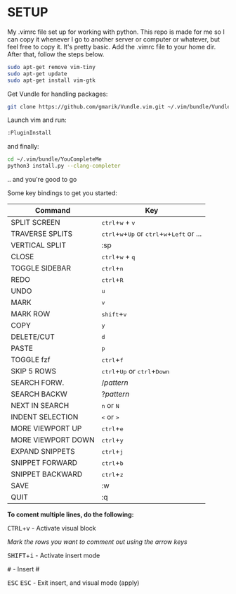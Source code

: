 # SETUP
My .vimrc file set up for working with python. This repo is made for me so I can copy it whenever I go to another server or computer or whatever, but feel free to copy it. It's pretty basic.
Add the .vimrc file to your home dir. After that, follow the steps below.

```bash
sudo apt-get remove vim-tiny
sudo apt-get update
sudo apt-get install vim-gtk
```

Get Vundle for handling packages:

```bash
git clone https://github.com/gmarik/Vundle.vim.git ~/.vim/bundle/Vundle.vim
```

Launch vim and run:

```Bash
:PluginInstall
```

and finally:

```Bash
cd ~/.vim/bundle/YouCompleteMe
python3 install.py --clang-completer
```

.. and you're good to go

Some key bindings to get you started:

|Command		|Key				|
|-----------------------|-------------------------------|
|SPLIT SCREEN		|<kbd>ctrl</kbd>+<kbd>w</kbd> + <kbd>v</kbd>			|
|TRAVERSE SPLITS	|<kbd>ctrl</kbd>+<kbd>w</kbd>+<kbd>Up</kbd> or <kbd>ctrl</kbd>+<kbd>w</kbd>+<kbd>Left</kbd> or ...|
|VERTICAL SPLIT		|:sp				|
|CLOSE			|<kbd>ctrl</kbd>+<kbd>w</kbd> + <kbd>q</kbd>			|
|TOGGLE SIDEBAR		|<kbd>ctrl</kbd>+<kbd>n</kbd>				|
|REDO			|<kbd>ctrl</kbd>+<kbd>R</kbd>				|
|UNDO			|<kbd>u</kbd>				|
|MARK			|<kbd>v</kbd>				|
|MARK ROW		|<kbd>shift</kbd>+<kbd>v</kbd>			|
|COPY			|<kbd>y</kbd>				|
|DELETE/CUT		|<kbd>d</kbd>				|
|PASTE			|<kbd>p</kbd>				|
|TOGGLE fzf		|<kbd>ctrl</kbd>+<kbd>f</kbd>				|
|SKIP 5 ROWS		|<kbd>ctrl</kbd>+<kbd>Up</kbd> or <kbd>ctrl</kbd>+<kbd>Down</kbd>		|
|SEARCH FORW.  		|/*pattern*			|
|SEARCH BACKW  		|?*pattern*			|
|NEXT IN SEARCH		|<kbd>n</kbd> or <kbd>N</kbd>				|
|INDENT SELECTION	|<kbd><</kbd> or <kbd>></kbd>				|
|MORE VIEWPORT UP	|<kbd>ctrl</kbd>+<kbd>e</kbd>				|
|MORE VIEWPORT DOWN	|<kbd>ctrl</kbd>+<kbd>y</kbd>				|
|EXPAND SNIPPETS	|<kbd>ctrl</kbd>+<kbd>j</kbd>				|
|SNIPPET FORWARD	|<kbd>ctrl</kbd>+<kbd>b</kbd>				|
|SNIPPET BACKWARD	|<kbd>ctrl</kbd>+<kbd>z</kbd>				|
|SAVE			|:w				|
|QUIT			|:q				|

**To coment multiple lines, do the following:**

<kbd>CTRL</kbd>+<kbd>v</kbd> - Activate visual block

<em>Mark the rows you want to comment out using the arrow keys</em>

<kbd>SHIFT</kbd>+<kbd>i</kbd> - Activate insert mode

<kbd>#</kbd> - Insert #

<kbd>ESC</kbd> <kbd>ESC</kbd> - Exit insert, and visual mode (apply)
